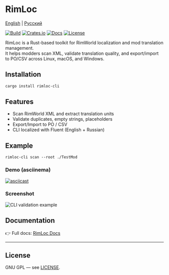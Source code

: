 # RimLoc

[English](README.md) | [Русский](docs/readme/README.ru.md)

[![Build](https://github.com/0-danielviktorovich-0/RimLoc/actions/workflows/build.yml/badge.svg)](https://github.com/0-danielviktorovich-0/RimLoc/actions/workflows/build.yml) [![Crates.io](https://img.shields.io/crates/v/rimloc)](https://crates.io/crates/rimloc) [![Docs](https://img.shields.io/badge/docs-GitHub%20Pages-blue)](https://0-danielviktorovich-0.github.io/RimLoc/) [![License](https://img.shields.io/badge/license-GNU%20GPL-blue)](LICENSE)

RimLoc is a Rust-based toolkit for RimWorld localization and mod translation management.  
It helps modders scan XML, validate translation quality, and export/import to PO/CSV across Linux, macOS, and Windows.

## Installation

```bash
cargo install rimloc-cli
```

## Features

- Scan RimWorld XML and extract translation units  
- Validate duplicates, empty strings, placeholders  
- Export/Import to PO / CSV  
- CLI localized with Fluent (English + Russian)  

## Example

```
rimloc-cli scan --root ./TestMod
```

### Demo (asciinema)

[![asciicast](https://asciinema.org/a/your-demo-id.svg)](https://asciinema.org/a/your-demo-id)

### Screenshot

![CLI validation example](docs/readme/demo-validation.png)

<!-- TODO: Add screenshot or asciinema demo of CLI output once available -->

## Documentation

👉 Full docs: [RimLoc Docs](https://0-danielviktorovich-0.github.io/RimLoc/)

---

## License

GNU GPL — see [LICENSE](LICENSE).